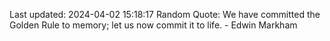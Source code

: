Last updated: 2024-04-02 15:18:17
Random Quote: We have committed the Golden Rule to memory; let us now commit it to life. - Edwin Markham